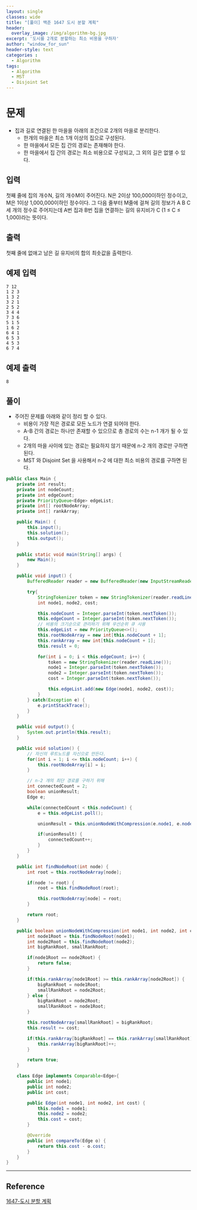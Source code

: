 ```yaml
--- 
layout: single
classes: wide
title: "[풀이] 백준 1647 도시 분할 계획"
header:
  overlay_image: /img/algorithm-bg.jpg
excerpt: '도시를 2개로 분할하는 최소 비용을 구하자'
author: "window_for_sun"
header-style: text
categories :
  - Algorithm
tags:
  - Algorithm
  - MST
  - Disjoint Set
---  
```


# 문제
- 집과 길로 연결된 한 마을을 아래의 조건으로 2개의 마을로 분리한다.
	- 한개의 마을은 최소 1개 이상의 집으로 구성된다.
	- 한 마을에서 모든 집 간의 경로는 존재해야 한다.
	- 한 마을에서 집 간의 경로는 최소 비용으로 구성되고, 그 외의 길은 없앨 수 있다.

## 입력
첫째 줄에 집의 개수N, 길의 개수M이 주어진다. N은 2이상 100,000이하인 정수이고, M은 1이상 1,000,000이하인 정수이다. 그 다음 줄부터 M줄에 걸쳐 길의 정보가 A B C 세 개의 정수로 주어지는데 A번 집과 B번 집을 연결하는 길의 유지비가 C (1 ≤ C ≤ 1,000)라는 뜻이다.

## 출력
첫째 줄에 없애고 남은 길 유지비의 합의 최솟값을 출력한다.

## 예제 입력

```
7 12
1 2 3
1 3 2
3 2 1
2 5 2
3 4 4
7 3 6
5 1 5
1 6 2
6 4 1
6 5 3
4 5 3
6 7 4
```  

## 예제 출력

```
8
```  

## 풀이
- 주어진 문제를 아래와 같이 정리 할 수 있다.
	- 비용이 가장 적은 경로로 모든 노드가 연결 되어야 한다.
	- A-B 간의 경로는 하나만 존재할 수 있으므로 총 경로의 수는 n-1 개가 될 수 있다.
	- 2개의 마을 사이에 있는 경로는 필요하지 않기 때문에 n-2 개의 경로만 구하면 된다.
	- MST 와 Disjoint Set 을 사용해서 n-2 에 대한 최소 비용의 경로를 구하면 된다.

```java
public class Main {
    private int result;
    private int nodeCount;
    private int edgeCount;
    private PriorityQueue<Edge> edgeList;
    private int[] rootNodeArray;
    private int[] rankArray;

    public Main() {
        this.input();
        this.solution();
        this.output();
    }

    public static void main(String[] args) {
        new Main();
    }

    public void input() {
        BufferedReader reader = new BufferedReader(new InputStreamReader(System.in));

        try{
            StringTokenizer token = new StringTokenizer(reader.readLine(), " ");
            int node1, node2, cost;

            this.nodeCount = Integer.parseInt(token.nextToken());
            this.edgeCount = Integer.parseInt(token.nextToken());
            // 비용의 크기순으로 관리하기 위해 우선순위 큐 사용
            this.edgeList = new PriorityQueue<>();
            this.rootNodeArray = new int[this.nodeCount + 1];
            this.rankArray = new int[this.nodeCount + 1];
            this.result = 0;

            for(int i = 0; i < this.edgeCount; i++) {
                token = new StringTokenizer(reader.readLine());
                node1 = Integer.parseInt(token.nextToken());
                node2 = Integer.parseInt(token.nextToken());
                cost = Integer.parseInt(token.nextToken());

                this.edgeList.add(new Edge(node1, node2, cost));
            }
        } catch(Exception e) {
            e.printStackTrace();
        }
    }

    public void output() {
        System.out.println(this.result);
    }

    public void solution() {
        // 자신의 루트노드를 자신으로 만든다.
        for(int i = 1; i <= this.nodeCount; i++) {
            this.rootNodeArray[i] = i;
        }

        // n-2 개의 최단 경로를 구하기 위해
        int connectedCount = 2;
        boolean unionResult;
        Edge e;

        while(connectedCount < this.nodeCount) {
            e = this.edgeList.poll();

            unionResult = this.unionNodeWithCompression(e.node1, e.node2, e.cost);

            if(unionResult) {
                connectedCount++;
            }
        }
    }

    public int findNodeRoot(int node) {
        int root = this.rootNodeArray[node];

        if(node != root) {
            root = this.findNodeRoot(root);

            this.rootNodeArray[node] = root;
        }

        return root;
    }

    public boolean unionNodeWithCompression(int node1, int node2, int cost) {
        int node1Root = this.findNodeRoot(node1);
        int node2Root = this.findNodeRoot(node2);
        int bigRankRoot, smallRankRoot;

        if(node1Root == node2Root) {
            return false;
        }

        if(this.rankArray[node1Root] >= this.rankArray[node2Root]) {
            bigRankRoot = node1Root;
            smallRankRoot = node2Root;
        } else {
            bigRankRoot = node2Root;
            smallRankRoot = node1Root;
        }

        this.rootNodeArray[smallRankRoot] = bigRankRoot;
        this.result += cost;

        if(this.rankArray[bigRankRoot] == this.rankArray[smallRankRoot]) {
            this.rankArray[bigRankRoot]++;
        }

        return true;
    }

    class Edge implements Comparable<Edge>{
        public int node1;
        public int node2;
        public int cost;

        public Edge(int node1, int node2, int cost) {
            this.node1 = node1;
            this.node2 = node2;
            this.cost = cost;
        }

        @Override
        public int compareTo(Edge o) {
            return this.cost - o.cost;
        }
    }
}
```  

---
## Reference
[1647-도시 분할 계획](https://www.acmicpc.net/problem/1647)  

